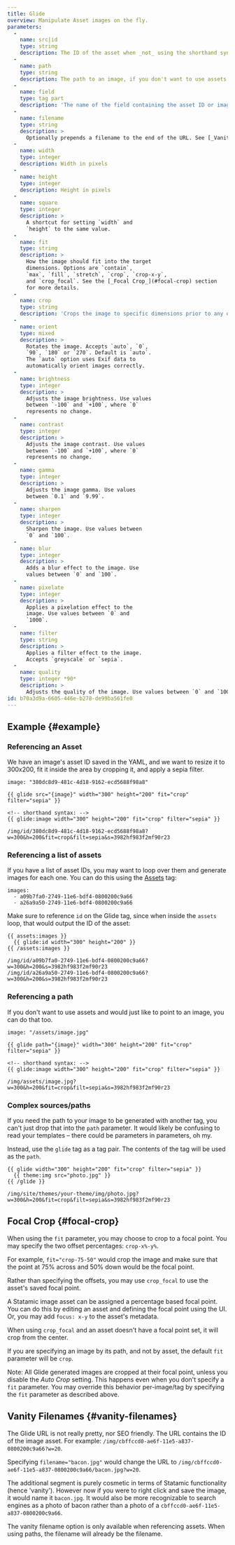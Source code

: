 ```yaml
---
title: Glide
overview: Manipulate Asset images on the fly.
parameters:
  -
    name: src|id
    type: string
    description: The ID of the asset when _not_ using the shorthand syntax. (Use the shorthand syntax if you can, it's nicer.)
  -
    name: path
    type: string
    description: The path to an image, if you don't want to use assets. This should be relative to your webroot, eg. `/assets/photo.jpg`
  -
    name: field
    type: tag part
    description: 'The name of the field containing the asset ID or image path when using the shorthand syntax. This is not actually a parameter, but part of the tag itself. For example, `{{ glide:hero_image }}`.'    
  -
    name: filename
    type: string
    description: >
      Optionally prepends a filename to the end of the URL. See [_Vanity Filenames_](#vanity-filenames).
  -
    name: width
    type: integer
    description: Width in pixels
  -
    name: height
    type: integer
    description: Height in pixels
  -
    name: square
    type: integer
    description: >
      A shortcut for setting `width` and
      `height` to the same value.
  -
    name: fit
    type: string
    description: >
      How the image should fit into the target
      dimensions. Options are `contain`,
      `max`, `fill`, `stretch`, `crop`, `crop-x-y`,
      and `crop_focal`. See the [_Focal Crop_](#focal-crop) section
      for more details.
  -
    name: crop
    type: string
    description: 'Crops the image to specific dimensions prior to any other resize operations. Required format: `width,height,x,y`'
  -
    name: orient
    type: mixed
    description: >
      Rotates the image. Accepts `auto`, `0`,
      `90`, `180` or `270`. Default is `auto`.
      The `auto` option uses Exif data to
      automatically orient images correctly.
  -
    name: brightness
    type: integer
    description: >
      Adjusts the image brightness. Use values
      between `-100` and `+100`, where `0`
      represents no change.
  -
    name: contrast
    type: integer
    description: >
      Adjusts the image contrast. Use values
      between `-100` and `+100`, where `0`
      represents no change.
  -
    name: gamma
    type: integer
    description: >
      Adjusts the image gamma. Use values
      between `0.1` and `9.99`.
  -
    name: sharpen
    type: integer
    description: >
      Sharpen the image. Use values between
      `0` and `100`.
  -
    name: blur
    type: integer
    description: >
      Adds a blur effect to the image. Use
      values between `0` and `100`.
  -
    name: pixelate
    type: integer
    description: >
      Applies a pixelation effect to the
      image. Use values between `0` and
      `1000`.
  -
    name: filter
    type: string
    description: >
      Applies a filter effect to the image.
      Accepts `greyscale` or `sepia`.
  -
    name: quality
    type: integer *90*
    description: >
      Adjusts the quality of the image. Use values between `0` and `100`.
id: b70a3d9a-6605-446e-b278-de99ba561fe0
---
```

## Example {#example}

### Referencing an Asset

We have an image's asset ID saved in the YAML, and we want to resize it to 300x200, fit it inside the area by cropping it, and apply a sepia filter.

``` language-yaml
image: "380dc8d9-481c-4d18-9162-ecd5688f98a8"
```

```
{{ glide src="{image}" width="300" height="200" fit="crop" filter="sepia" }}

<!-- shorthand syntax: -->
{{ glide:image width="300" height="200" fit="crop" filter="sepia" }}
```

``` .language-output
/img/id/380dc8d9-481c-4d18-9162-ecd5688f98a8?w=300&h=200&fit=crop&filt=sepia&s=3982hf983f2mf90r23
```

### Referencing a list of assets

If you have a list of asset IDs, you may want to loop over them and generate images for each one.
You can do this using the [Assets](/reference/tags/assets) tag:

``` .language-yaml
images:
  - a09b7fa0-2749-11e6-bdf4-0800200c9a66
  - a26a9a50-2749-11e6-bdf4-0800200c9a66
```

Make sure to reference `id` on the Glide tag, since when inside the `assets` loop, that would output
the ID of the asset:

```
{{ assets:images }}
  {{ glide:id width="300" height="200" }}
{{ /assets:images }}
```

``` .language-output
/img/id/a09b7fa0-2749-11e6-bdf4-0800200c9a66?w=300&h=200&s=3982hf983f2mf90r23
/img/id/a26a9a50-2749-11e6-bdf4-0800200c9a66?w=300&h=200&s=3982hf983f2mf90r23
```

### Referencing a path

If you don't want to use assets and would just like to point to an image, you can do that too.

``` language-yaml
image: "/assets/image.jpg"
```

```
{{ glide path="{image}" width="300" height="200" fit="crop" filter="sepia" }}

<!-- shorthand syntax: -->
{{ glide:image width="300" height="200" fit="crop" filter="sepia" }}
```

``` .language-output
/img/assets/image.jpg?w=300&h=200&fit=crop&filt=sepia&s=3982hf983f2mf90r23
```

### Complex sources/paths

If you need the path to your image to be generated with another tag, you can't just drop that into the `path` parameter.
It would likely be confusing to read your templates – there could be parameters in parameters, oh my.

Instead, use the `glide` tag as a tag pair. The contents of the tag will be used as the `path`.

```
{{ glide width="300" height="200" fit="crop" filter="sepia" }}
  {{ theme:img src="photo.jpg" }}
{{ /glide }}
```

``` .language-output
/img/site/themes/your-theme/img/photo.jpg?w=300&h=200&fit=crop&filt=sepia&s=3982hf983f2mf90r23
```


## Focal Crop {#focal-crop}

When using the `fit` parameter, you may choose to crop to a focal point. You may specify the
two offset percentages: `crop-x%-y%`.

For example, `fit="crop-75-50"` would crop the image and make sure that the point at 75% across
and 50% down would be the focal point.

Rather than specifying the offsets, you may use `crop_focal` to use the asset's saved focal point.

A Statamic image asset can be assigned a percentage based focal point. You can do this by editing an
asset and defining the focal point using the UI. Or, you may add `focus: x-y` to the asset's metadata.

When using `crop_focal` and an asset doesn't have a focal point set, it will crop from the center.

If you are specifying an image by its path, and not by asset, the default `fit` parameter will be `crop`.

Note: All Glide generated images are cropped at their focal point, unless you disable the _Auto Crop_
setting. This happens even when you don't specify a `fit` parameter. You may override this behavior
per-image/tag by specifying the `fit` parameter as described above.


## Vanity Filenames {#vanity-filenames}

The Glide URL is not really pretty, nor SEO friendly. The URL contains the ID of the image asset. For example: `/img/cbffccd0-ae6f-11e5-a837-0800200c9a66?w=20`.

Specifying `filename="bacon.jpg"` would change the URL to `/img/cbffccd0-ae6f-11e5-a837-0800200c9a66/bacon.jpg?w=20`.

The additional segment is purely cosmetic in terms of Statamic functionality (hence 'vanity'). However now if you were to right click and save the image, it would name it `bacon.jpg`. It would also be more recognizable to search engines as a photo of bacon rather than a photo of a `cbffccd0-ae6f-11e5-a837-0800200c9a66`.

The vanity filename option is only available when referencing assets. When using paths, the filename will already be the filename.
